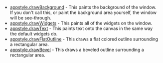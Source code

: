 
  * [appstyle.drawBackground](docs/drawing.md#draw-background) - This paints the background of the window. If you don't call this, or paint the background area yourself, the window will be see-through.
  * [appstyle.drawWidgets](docs/drawing.md#draw-widgets) - This paints all of the widgets on the window.
  * [appstyle.drawText](docs/drawing.md#draw-text) - This paints text onto the canvas in the same way the default widgets do.
  * [appstyle.drawFlatOutline](docs/drawing.md#draw-flat-outline) - This draws a flat colored outline surrounding a rectangular area.
  * [appstyle.drawBevel](docs/drawing.md#draw-bevel) - This draws a beveled outline surrounding a rectangular area.
